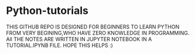 # Python-tutorials

THIS GITHUB REPO IS DESIGNED FOR BEGINNERS TO LEARN PYTHON FROM VERY BEGINING,WHO HAVE ZERO KNOWLEDGE IN PROGRAMMING.
All THE NOTES ARE WRITTEN IN JUPYTER NOTEBOOK IN A  TUTORIAL.IPYNB  FILE. HOPE THIS HELPS :)
